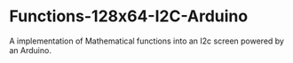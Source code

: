 # Functions-128x64-I2C-Arduino
A implementation of Mathematical functions into an I2c screen powered by an Arduino.
